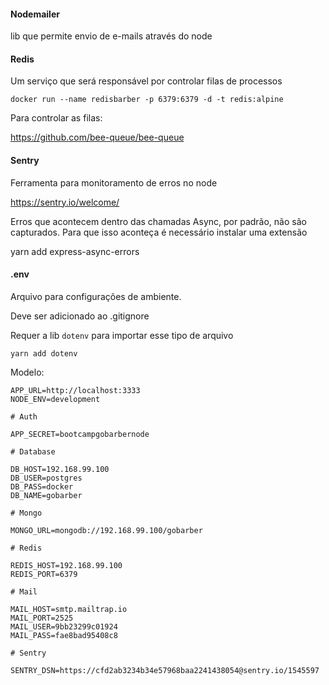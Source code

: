 #### Nodemailer

lib que permite envio de e-mails através do node

#### Redis

Um serviço que será responsável por controlar filas de processos

```
docker run --name redisbarber -p 6379:6379 -d -t redis:alpine
```

Para controlar as filas:

https://github.com/bee-queue/bee-queue

#### Sentry

Ferramenta para monitoramento de erros no node

https://sentry.io/welcome/

Erros que acontecem dentro das chamadas Async, por padrão, não são capturados. Para que isso aconteça é necessário instalar uma extensão

yarn add express-async-errors

#### .env

Arquivo para configurações de ambiente.

Deve ser adicionado ao .gitignore

Requer a lib `dotenv` para importar esse tipo de arquivo

`yarn add dotenv`

Modelo:

```
APP_URL=http://localhost:3333
NODE_ENV=development

# Auth

APP_SECRET=bootcampgobarbernode

# Database

DB_HOST=192.168.99.100
DB_USER=postgres
DB_PASS=docker
DB_NAME=gobarber

# Mongo

MONGO_URL=mongodb://192.168.99.100/gobarber

# Redis

REDIS_HOST=192.168.99.100
REDIS_PORT=6379

# Mail

MAIL_HOST=smtp.mailtrap.io
MAIL_PORT=2525
MAIL_USER=9bb23299c01924
MAIL_PASS=fae8bad95408c8

# Sentry

SENTRY_DSN=https://cfd2ab3234b34e57968baa2241438054@sentry.io/1545597

```

